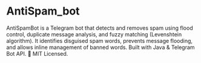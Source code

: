 # AntiSpam_bot
AntiSpamBot is a Telegram bot that detects and removes spam using flood control, duplicate message analysis, and fuzzy matching (Levenshtein algorithm). It identifies disguised spam words, prevents message flooding, and allows inline management of banned words. Built with Java &amp; Telegram Bot API. 🚀 MIT Licensed.
